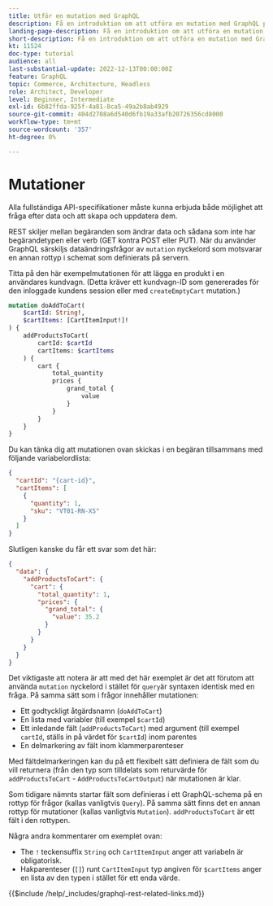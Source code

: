 ```yaml
---
title: Utför en mutation med GraphQL
description: Få en introduktion om att utföra en mutation med GraphQL på Adobe Commerce och [!DNL Magento Open Source]. Utför din första mutation med POSTER.
landing-page-description: Få en introduktion om att utföra en mutation med GraphQL på Adobe Commerce och [!DNL Magento Open Source]. Utför din första mutation med POSTER.
short-description: Få en introduktion om att utföra en mutation med GraphQL på Adobe Commerce och [!DNL Magento Open Source]. Utför din första mutation med POSTER.
kt: 11524
doc-type: tutorial
audience: all
last-substantial-update: 2022-12-13T00:00:00Z
feature: GraphQL
topic: Commerce, Architecture, Headless
role: Architect, Developer
level: Beginner, Intermediate
exl-id: 6b82ffda-925f-4a81-8ca5-49a2b8ab4929
source-git-commit: 404d2708a6d540d6fb19a33afb20726356cd8000
workflow-type: tm+mt
source-wordcount: '357'
ht-degree: 0%

---
```


# Mutationer

Alla fullständiga API-specifikationer måste kunna erbjuda både möjlighet att fråga efter data och att skapa och uppdatera dem.

REST skiljer mellan begäranden som ändrar data och sådana som inte har begärandetypen eller verb (GET kontra POST eller PUT).
När du använder GraphQL särskiljs dataändringsfrågor av `mutation` nyckelord som motsvarar en annan rottyp i schemat som definierats på servern.

Titta på den här exempelmutationen för att lägga en produkt i en användares kundvagn. (Detta kräver ett kundvagn-ID som genererades för den inloggade kundens session eller med `createEmptyCart` mutation.)

```graphql
mutation doAddToCart(
    $cartId: String!,
    $cartItems: [CartItemInput!]!
) {
    addProductsToCart(
        cartId: $cartId
        cartItems: $cartItems
    ) {
        cart {
            total_quantity
            prices {
                grand_total {
                    value
                }
            }
        }
    }
}
```

Du kan tänka dig att mutationen ovan skickas i en begäran tillsammans med följande variabelordlista:

```json
{
  "cartId": "{cart-id}",
  "cartItems": [
    {
      "quantity": 1,
      "sku": "VT01-RN-XS"
    }
  ]
}
```

Slutligen kanske du får ett svar som det här:

```json
{
  "data": {
    "addProductsToCart": {
      "cart": {
        "total_quantity": 1,
        "prices": {
          "grand_total": {
            "value": 35.2
          }
        }
      }
    }
  }
}
```

Det viktigaste att notera är att med det här exemplet är det att förutom att använda `mutation` nyckelord i stället för `query`är syntaxen identisk med en fråga. På samma sätt som i frågor innehåller mutationen:

* Ett godtyckligt åtgärdsnamn (`doAddToCart`)
* En lista med variabler (till exempel `$cartId`)
* Ett inledande fält (`addProductsToCart`) med argument (till exempel `cartId`, ställs in på värdet för `$cartId`) inom parentes
* En delmarkering av fält inom klammerparenteser

Med fältdelmarkeringen kan du på ett flexibelt sätt definiera de fält som du vill returnera (från den typ som tilldelats som returvärde för `addProductsToCart` - `AddProductsToCartOutput`) när mutationen är klar.

Som tidigare nämnts startar fält som definieras i ett GraphQL-schema på en rottyp för frågor (kallas vanligtvis `Query`). På samma sätt finns det en annan rottyp för mutationer (kallas vanligtvis `Mutation`). `addProductsToCart` är ett fält i den rottypen.

Några andra kommentarer om exemplet ovan:

* The `!` teckensuffix `String` och `CartItemInput` anger att variabeln är obligatorisk.
* Hakparenteser (`[]`) runt `CartItemInput` typ angiven för `$cartItems` anger en lista av den typen i stället för ett enda värde.

{{$include /help/_includes/graphql-rest-related-links.md}}
